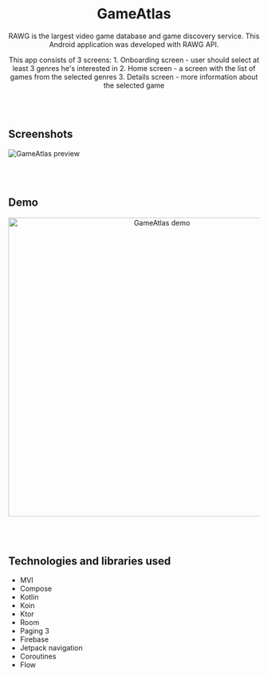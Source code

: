 <h1 align="center">GameAtlas</h1>

<p align="center">RAWG is the largest video game database and game discovery service. This Android application was developed with RAWG API.</p>
<p align="center">
This app consists of 3 screens: 
  1. Onboarding screen - user should select at least 3 genres he's interested in
  2. Home screen - a screen with the list of games from the selected genres
  3. Details screen - more information about the selected game
</p>

<br><br/>
## Screenshots
<img src="readme/screenshots/preview2.png" alt="GameAtlas preview" />

<br><br/>
## Demo
<p align="center">
<img height="600" src="readme/screenshots/demo.gif" alt="GameAtlas demo" />
</p>

<br><br/>
## Technologies and libraries used
- MVI
- Compose
- Kotlin
- Koin
- Ktor
- Room
- Paging 3
- Firebase
- Jetpack navigation
- Coroutines
- Flow

